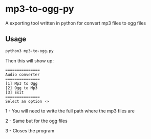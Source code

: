 # mp3-to-ogg-py
A exporting tool written in python for convert mp3 files to ogg files

## Usage
```bash
python3 mp3-to-ogg.py
```
Then this will show up:
```
===============
Audio converter
===============
[1] Mp3 to Ogg
[2] Ogg to Mp3
[3] Exit
===============
Select an option -> 
```

1 - You will need to write the full path where the mp3 files are

2 - Same but for the ogg files

3 - Closes the program

